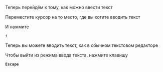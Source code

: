 Теперь перейдём к тому, как можно ввести текст

Переместите курсор на то место, где вы хотите вводить текст

И нажмите

```text
i
```

Теперь вы можете вводить текст, как в обычном текстовом редакторе

Чтобы выйти из режима ввода текста, нажмите клавишу

**`Escape`**